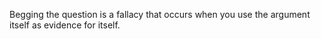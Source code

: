 Begging the question is a fallacy that occurs when you use the argument itself as evidence for itself. 